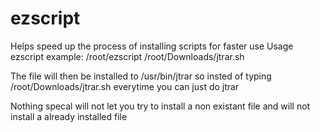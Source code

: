 # ezscript
Helps speed up the process of installing scripts for faster use
Usage
ezscript <filename>
example:
/root/ezscript /root/Downloads/jtrar.sh

The file will then be installed to /usr/bin/jtrar
so insted of typing
/root/Downloads/jtrar.sh
everytime you can just do
jtrar

Nothing specal will not let you try to install a non existant file
and will not install a already installed file
